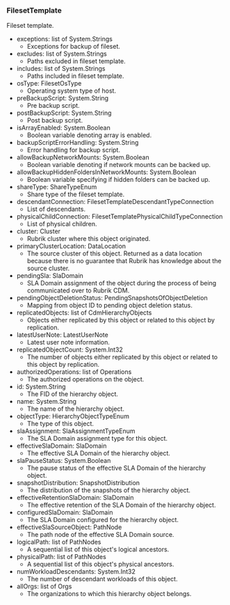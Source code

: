 ### FilesetTemplate
Fileset template.

- exceptions: list of System.Strings
  - Exceptions for backup of fileset.
- excludes: list of System.Strings
  - Paths excluded in fileset template.
- includes: list of System.Strings
  - Paths included in fileset template.
- osType: FilesetOsType
  - Operating system type of host.
- preBackupScript: System.String
  - Pre backup script.
- postBackupScript: System.String
  - Post backup script.
- isArrayEnabled: System.Boolean
  - Boolean variable denoting array is enabled.
- backupScriptErrorHandling: System.String
  - Error handling for backup script.
- allowBackupNetworkMounts: System.Boolean
  - Boolean variable denoting if network mounts can be backed up.
- allowBackupHiddenFoldersInNetworkMounts: System.Boolean
  - Boolean variable specifying if hidden folders can be backed up.
- shareType: ShareTypeEnum
  - Share type of the fileset template.
- descendantConnection: FilesetTemplateDescendantTypeConnection
  - List of descendants.
- physicalChildConnection: FilesetTemplatePhysicalChildTypeConnection
  - List of physical children.
- cluster: Cluster
  - Rubrik cluster where this object originated.
- primaryClusterLocation: DataLocation
  - The source cluster of this object. Returned as a data location because there is no guarantee that Rubrik has knowledge about the source cluster.
- pendingSla: SlaDomain
  - SLA Domain assignment of the object during the process of being communicated over to Rubrik CDM.
- pendingObjectDeletionStatus: PendingSnapshotsOfObjectDeletion
  - Mapping from object ID to pending object deletion status.
- replicatedObjects: list of CdmHierarchyObjects
  - Objects either replicated by this object or related to this object by replication.
- latestUserNote: LatestUserNote
  - Latest user note information.
- replicatedObjectCount: System.Int32
  - The number of objects either replicated by this object or related to this object by replication.
- authorizedOperations: list of Operations
  - The authorized operations on the object.
- id: System.String
  - The FID of the hierarchy object.
- name: System.String
  - The name of the hierarchy object.
- objectType: HierarchyObjectTypeEnum
  - The type of this object.
- slaAssignment: SlaAssignmentTypeEnum
  - The SLA Domain assignment type for this object.
- effectiveSlaDomain: SlaDomain
  - The effective SLA Domain of the hierarchy object.
- slaPauseStatus: System.Boolean
  - The pause status of the effective SLA Domain of the hierarchy object.
- snapshotDistribution: SnapshotDistribution
  - The distribution of the snapshots of the hierarchy object.
- effectiveRetentionSlaDomain: SlaDomain
  - The effective retention of the SLA Domain of the hierarchy object.
- configuredSlaDomain: SlaDomain
  - The SLA Domain configured for the hierarchy object.
- effectiveSlaSourceObject: PathNode
  - The path node of the effective SLA Domain source.
- logicalPath: list of PathNodes
  - A sequential list of this object's logical ancestors.
- physicalPath: list of PathNodes
  - A sequential list of this object's physical ancestors.
- numWorkloadDescendants: System.Int32
  - The number of descendant workloads of this object.
- allOrgs: list of Orgs
  - The organizations to which this hierarchy object belongs.
